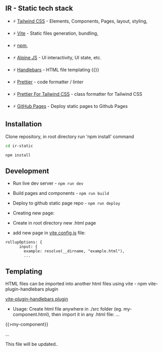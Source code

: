 


## IR - Static tech stack

- ⚡️ [Tailwind CSS](http://tailwindcss.com) - Elements, Components, Pages, layout, styling,
- ⚡️   [Vite](https://github.com/vitejs/vite) - Static files generation, bundling, 
- ⚡️  [npm](https://www.npmjs.com), 
- ⚡️  [Alpine JS](http://alpinejs.dev) - UI interactivity, UI state, etc.
- ⚡️  [Handlebars](https://handlebarsjs.com) - HTML file templating {{}}
- ⚡️  [Prettier](https://prettier.io) - code formatter / linter

- ⚡️  [Prettier For Tailwind CSS](https://github.com/tailwindlabs/prettier-plugin-tailwindcss) - class formatter for Tailwind CSS

- ⚡️  [GitHub Pages](https://www.npmjs.com/package/gh-pages) - Deploy static pages to Github Pages


## Installation

Clone repository, in root directory run 'npm install' command

```bash
cd ir-static

npm install
```

## Development

- Run live dev server - ```npm run dev```

- Build pages and components - ```npm run build```

- Deploy to github static page repo - ```npm run deploy```

- Creating new page:
- Create in root directory new .html page
- add new page in [vite.config.js](vite.config.js) file:

```
rollupOptions: {
      input: {
        example: resolve(__dirname, "example.html"),
        ...
```

## Templating

HTML files can be imported into another html files using vite - npm vite-plugin-handlebars plugin

[vite-plugin-handlebars plugin](https://www.npmjs.com/package/vite-plugin-handlebars)

- Usage: Create html file anywhere in ./src folder (eg. my-component.html), then import it in any .html file:
...

{{>my-component}}

...

This file will be updated..